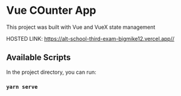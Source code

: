 # Vue COunter App 

This project was built with Vue and VueX state management

HOSTED LINK: https://alt-school-third-exam-bigmike12.vercel.app//

## Available Scripts

In the project directory, you can run:

### `yarn serve`
